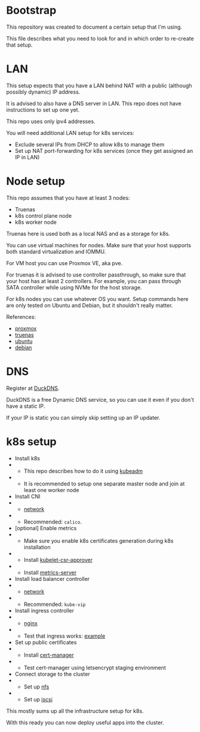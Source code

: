 
# Bootstrap

This repository was created to document a certain setup that I'm using.

This file describes what you need to look for and in which order
to re-create that setup.

# LAN

This setup expects that you have a LAN behind NAT
with a public (although possibly dynamic) IP address.

It is advised to also have a DNS server in LAN.
This repo does not have instructions to set up one yet.

This repo uses only ipv4 addresses.

You will need additional LAN setup for k8s services:
- Exclude several IPs from DHCP to allow k8s to manage them
- Set up NAT port-forwarding for k8s services (once they get assigned an IP in LAN)

# Node setup

This repo assumes that you have at least 3 nodes:
- Truenas
- k8s control plane node
- k8s worker node

Truenas here is used both as a local NAS and as a storage for k8s.

You can use virtual machines for nodes.
Make sure that your host supports both standard virtualization and IOMMU.

For VM host you can use Proxmox VE, aka pve.

For truenas it is advised to use controller passthrough,
so make sure that your host has at least 2 controllers.
For example, you can pass through SATA controller
while using NVMe for the host storage.

For k8s nodes you can use whatever OS you want.
Setup commands here are only tested on Ubuntu and Debian, but it shouldn't really matter.

References:
- [proxmox](./proxmox.md)
- [truenas](./truenas.md)
- [ubuntu](./ubuntu.md)
- [debian](./debian.md)

# DNS

Register at [DuckDNS](../ingress/cert-manager/duckdns/readme.md).

DuckDNS is a free Dynamic DNS service,
so you can use it even if you don't have a static IP.

If your IP is static you can simply skip setting up an IP updater.

# k8s setup

- Install k8s
- - This repo describes how to do it using [kubeadm](./kubeadm.md)
- - It is recommended to setup one separate master node and join at least one worker node
- Install CNI
- - [network](../network/)
- - Recommended: `calico`.
- [optional] Enable metrics
- - Make sure you enable k8s certificates generation during k8s installation
- - Install [kubelet-csr-approver](../metrics/kubelet-csr-approver/readme.md)
- - Install [metrics-server](../metrics/metrics-server/readme.md)
- Install load balancer controller
- - [network](../network/)
- - Recommended: `kube-vip`
- Install ingress controller
- - [nginx](../ingress/nginx/readme.md)
- - Test that ingress works: [example](../test/ingress/readme.md)
- Set up public certificates
- - Install [cert-manager](../ingress/cert-manager/readme.md)
- - Test cert-manager using letsencrypt staging environment
- Connect storage to the cluster
- - Set up [nfs](../storage/nfs-csi/readme.md)
- - Set up [iscsi](../storage/democratic-csi/readme.md)

This mostly sums up all the infrastructure setup for k8s.

With this ready you can now deploy useful apps into the cluster.
